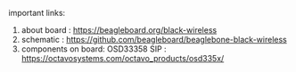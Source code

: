important links: 
1. about board : https://beagleboard.org/black-wireless
2. schematic : https://github.com/beagleboard/beaglebone-black-wireless
3. components on board:
   OSD33358 SIP : https://octavosystems.com/octavo_products/osd335x/
